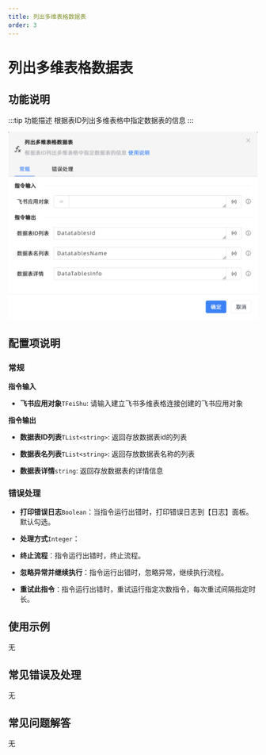 ```yaml
---
title: 列出多维表格数据表
order: 3
---
```


# 列出多维表格数据表

## 功能说明

:::tip 功能描述
根据表ID列出多维表格中指定数据表的信息
:::

![列出多维表格数据表](../../../../assets/列出多维表格数据表_command.png)

## 配置项说明

### 常规

**指令输入**

- **飞书应用对象**`TFeiShu`: 请输入建立飞书多维表格连接创建的飞书应用对象


**指令输出**

- **数据表ID列表**`TList<string>`: 返回存放数据表id的列表

- **数据表名列表**`TList<string>`: 返回存放数据表名称的列表

- **数据表详情**`string`: 返回存放数据表的详情信息

### 错误处理

- **打印错误日志**`Boolean`：当指令运行出错时，打印错误日志到【日志】面板。默认勾选。

- **处理方式**`Integer`：

 - **终止流程**：指令运行出错时，终止流程。

 - **忽略异常并继续执行**：指令运行出错时，忽略异常，继续执行流程。

 - **重试此指令**：指令运行出错时，重试运行指定次数指令，每次重试间隔指定时长。

## 使用示例
无

## 常见错误及处理

无

## 常见问题解答

无

